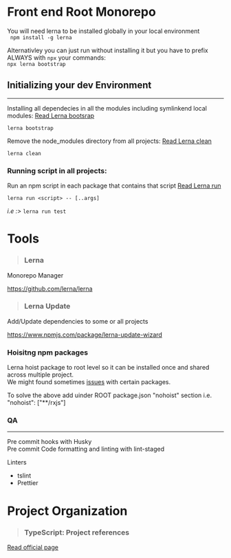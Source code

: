 # Front end Root Monorepo

You will need lerna to be installed globally in your local environment  
`` npm install -g lerna``  

Alternativley you can just run without installing it but you have to prefix ALWAYS with `npx` your commands:  
 `npx lerna bootstrap`

## Initializing your dev Environment  
---

Installing all dependecies in all the modules including symlinkend local modules: [Read Lerna bootsrap](https://github.com/lerna/lerna/tree/master/commands/bootstrap#readme)

```
lerna bootstrap 
```

Remove the node_modules directory from all projects: [Read Lerna clean](https://github.com/lerna/lerna/tree/master/commands/clean#readme)
```
lerna clean
```

### Running script in all projects: 
Run an npm script in each package that contains that script [Read Lerna run](https://github.com/lerna/lerna/tree/master/commands/run#readme)  

```
lerna run <script> -- [..args]
```
*i.e :>*  `lerna run test`

Tools
=======


> ### Lerna  
Monorepo Manager

https://github.com/lerna/lerna

> ### Lerna Update  
Add/Update dependencies to some or all projects

https://www.npmjs.com/package/lerna-update-wizard

### Hoisitng npm packages

Lerna hoist package to root level so it can be installed once and shared across multiple project.  
We might found sometimes [issues](https://yarnpkg.com/blog/2018/02/15/nohoist/) with certain packages.

To solve the above add uinder ROOT package.json "nohoist" section i.e. "nohoist": ["**/rxjs"]

### QA
-----
Pre commit hooks with Husky  
Pre commit Code formatting and linting with lint-staged

Linters
- tslint
- Prettier

Project Organization
=======
> ### TypeScript: Project references
[Read official page](https://www.typescriptlang.org/docs/handbook/project-references.html)

